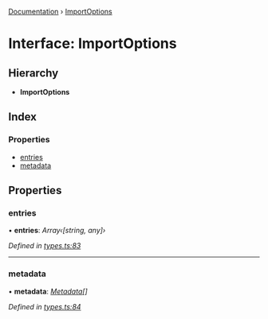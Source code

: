 [Documentation](../README.md) › [ImportOptions](importoptions.md)

# Interface: ImportOptions

## Hierarchy

* **ImportOptions**

## Index

### Properties

* [entries](importoptions.md#entries)
* [metadata](importoptions.md#metadata)

## Properties

###  entries

• **entries**: *Array‹[string, any]›*

*Defined in [types.ts:83](https://github.com/badbatch/cachemap/blob/1f50616/packages/core/src/types.ts#L83)*

___

###  metadata

• **metadata**: *[Metadata](metadata.md)[]*

*Defined in [types.ts:84](https://github.com/badbatch/cachemap/blob/1f50616/packages/core/src/types.ts#L84)*
